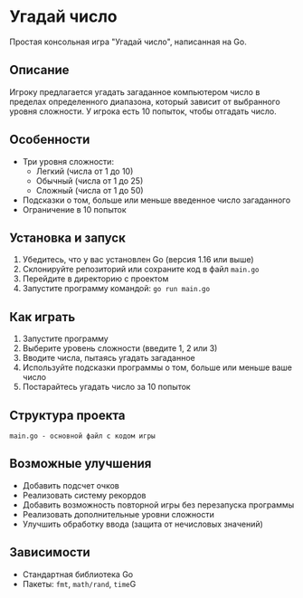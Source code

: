 # Угадай число
Простая консольная игра "Угадай число", написанная на Go.
## Описание
Игроку предлагается угадать загаданное компьютером число в пределах определенного диапазона, который зависит от выбранного уровня сложности. У игрока есть 10 попыток, чтобы отгадать число.
## Особенности
- Три уровня сложности:
    - Легкий (числа от 1 до 10)
    - Обычный (числа от 1 до 25)
    - Сложный (числа от 1 до 50)
- Подсказки о том, больше или меньше введенное число загаданного
- Ограничение в 10 попыток
## Установка и запуск
1. Убедитесь, что у вас установлен Go (версия 1.16 или выше)
2. Склонируйте репозиторий или сохраните код в файл `main.go`
3. Перейдите в директорию с проектом
4. Запустите программу командой:
	`go run main.go`
## Как играть
1. Запустите программу
2. Выберите уровень сложности (введите 1, 2 или 3)
3. Вводите числа, пытаясь угадать загаданное
4. Используйте подсказки программы о том, больше или меньше ваше число
5. Постарайтесь угадать число за 10 попыток
## Структура проекта
`main.go - основной файл с кодом игры`
## Возможные улучшения
- Добавить подсчет очков
- Реализовать систему рекордов
- Добавить возможность повторной игры без перезапуска программы
- Реализовать дополнительные уровни сложности
- Улучшить обработку ввода (защита от нечисловых значений)
## Зависимости
- Стандартная библиотека Go
- Пакеты: `fmt`, `math/rand`, `time`G